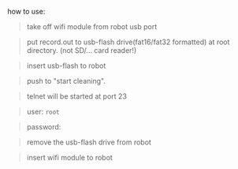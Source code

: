 how to use:
 >take off wifi module from robot usb port
 
 >put record.out to usb-flash drive(fat16/fat32 formatted) at root directory. (not SD/... card reader!)
 
 >insert usb-flash to robot
 
 >push to "start cleaning".
 
 >telnet will be started at port 23
 
 >user: `root`
 
 >password:
 
 >remove the usb-flash drive from robot
 
 >insert wifi module to robot
